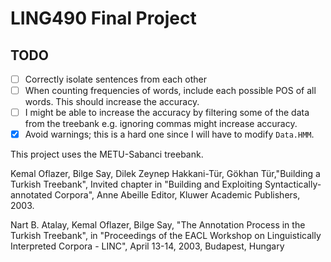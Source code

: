 # LING490 Final Project

## TODO
- [ ] Correctly isolate sentences from each other
- [ ] When counting frequencies of words, include each possible POS
      of all words. This should increase the accuracy.
- [ ] I might be able to increase the accuracy by filtering some of the
      data from the treebank e.g. ignoring commas might increase accuracy.
- [x] Avoid warnings; this is a hard one since I will have to modify `Data.HMM`.

This project uses the METU-Sabanci treebank.

Kemal Oflazer, Bilge Say, Dilek Zeynep Hakkani-Tür, Gökhan Tür,"Building a Turkish Treebank", Invited chapter in "Building and Exploiting Syntactically-annotated Corpora", Anne Abeille Editor, Kluwer Academic Publishers, 2003.

Nart B. Atalay, Kemal Oflazer, Bilge Say, "The Annotation Process in the Turkish Treebank", in "Proceedings of the EACL Workshop on Linguistically Interpreted Corpora - LINC", April 13-14, 2003, Budapest, Hungary
